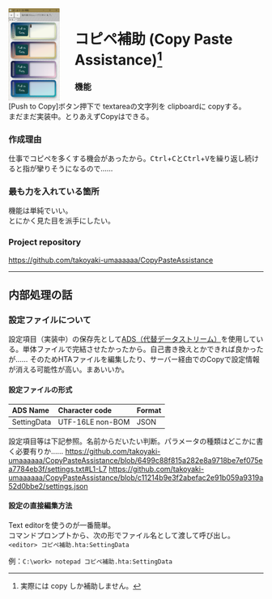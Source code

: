 <img src="docs/images/画面.png" alt="動作画面"  style="float: left; width: 20%; max-width: 150px; margin-right: 30px" align="left" >

# コピペ補助 (Copy Paste Assistance)[^1]

[^1]: 実際には copy しか補助しません。

### 機能
[Push to Copy]ボタン押下で textareaの文字列を clipboardに copyする。  
まだまだ実装中。とりあえずCopyはできる。

### 作成理由
仕事でコピペを多くする機会があったから。<kbd>Ctrl</kbd>+<kbd>C</kbd>と<kbd>Ctrl</kbd>+<kbd>V</kbd>を繰り返し続けると指が攣りそうになるので……

### 最も力を入れている箇所
機能は単純でいい。  
とにかく見た目を派手にしたい。

### Project repository
https://github.com/takoyaki-umaaaaaa/CopyPasteAssistance

----

## 内部処理の話
### 設定ファイルについて
設定項目（実装中）の保存先として[ADS（代替データストリーム）](https://ja.wikipedia.org/wiki/%E3%83%95%E3%82%A9%E3%83%BC%E3%82%AF_(%E3%83%95%E3%82%A1%E3%82%A4%E3%83%AB%E3%82%B7%E3%82%B9%E3%83%86%E3%83%A0))を使用している。単体ファイルで完結させたかったから。自己書き換えとかできれば良かったが……
そのためHTAファイルを編集したり、サーバー経由でのCopyで設定情報が消える可能性が高い。まあいいか。

#### 設定ファイルの形式

| ADS Name     | Character code | Format |
| :---         | :---         | :---         |
| SettingData   | UTF-16LE non-BOM | JSON    |

設定項目等は下記参照。名前からだいたい判断。パラメータの種類はどこかに書く必要有りか……
https://github.com/takoyaki-umaaaaaa/CopyPasteAssistance/blob/6499c88f815a282e8a9718be7ef075ea7784eb3f/settings.txt#L1-L7
https://github.com/takoyaki-umaaaaaa/CopyPasteAssistance/blob/c11214b9e3f2abefac2e91b059a9319a52d0bbe2/settings.json

#### 設定の直接編集方法
Text editorを使うのが一番簡単。  
コマンドプロンプトから、次の形でファイル名として渡して呼び出し。  
`<editor> コピペ補助.hta:SettingData`  

例：`C:\work> notepad コピペ補助.hta:SettingData`  
